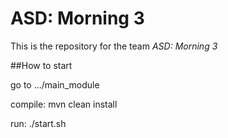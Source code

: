 # ASD: Morning 3
 
This is the repository for the team *ASD: Morning 3*

##How to start

go to .../main_module

compile: mvn clean install

run: ./start.sh